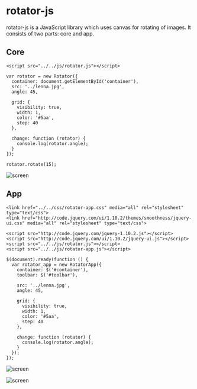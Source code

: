 # rotator-js

rotator-js is a JavaScript library which uses canvas for rotating of images.
It consists of two parts: core and app.

## Core

```
<script src="../../js/rotator.js"></script>
```

```
var rotator = new Rotator({
  container: document.getElementById('container'),
  src: '../lenna.jpg',
  angle: 45,

  grid: {
    visibility: true,
    width: 1,
    color: '#5aa',
    step: 40
  },

  change: function (rotator) {
    console.log(rotator.angle);
  }
});
```

```
rotator.rotate(15);
```

![screen](https://raw.github.com/speranskydanil/rotator-js/master/core.png)

## App

```
<link href="../../css/rotator-app.css" media="all" rel="stylesheet" type="text/css">
<link href="http://code.jquery.com/ui/1.10.2/themes/smoothness/jquery-ui.css" media="all" rel="stylesheet" type="text/css">
```

```
<script src="http://code.jquery.com/jquery-1.10.2.js"></script>
<script src="http://code.jquery.com/ui/1.10.2/jquery-ui.js"></script>
<script src="../../js/rotator.js"></script>
<script src="../../js/rotator-app.js"></script>
```

```
$(document).ready(function () {
  var rotator_app = new RotatorApp({
    container: $('#container'),
    toolbar: $('#toolbar'),

    src: '../lenna.jpg',
    angle: 45,

    grid: {
      visibility: true,
      width: 1,
      color: '#5aa',
      step: 40
    },

    change: function (rotator) {
      console.log(rotator.angle);
    }
  });
});
```

![screen](https://raw.github.com/speranskydanil/rotator-js/master/app-1.png)

![screen](https://raw.github.com/speranskydanil/rotator-js/master/app-2.png)

